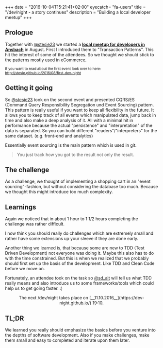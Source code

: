 +++
date = "2016-10-04T15:21:41+02:00"
eyecatch= "fa-users"
title = "/dev/night - a story continues"
description = "Building a local developer meetup"
+++

## Prologue
Together with [@stesie23](https://twitter.com/stesie23) we started a [__local meetup for developers in Ansbach__](https://dev-night.github.io/) in August. First I introduced them to "Transaction Patterns". This hit the interest of some of the attendees. So we thought we should stick to the patterns mostly used in eCommerce.

<small>If you want to read about the first event look over to here: http://stesie.github.io/2016/08/first-dev-night</small>

## Getting it going
So [@stesie23](https://twitter.com/stesie23) took on the second event and presented CQRS/ES (Command Query Responsibility Segregation und Event Sourcing) pattern. This pattern is really useful if you want to keep all flexibility in the future.
It allows you to keep track of all events which manipulated data, jump back in time and also make a deep analysis of it.
All with a minimal hit in performance because the actual "persistence" and  "interpretation" of the data is separated. So you can build different "readers"/"interpreters" for the same dataset. (e.g. front-end and analytics)

Essentially event sourcing is the main pattern which is used in git.

<blockquote>
    You just track how you got to the result not only the result.
</blockquote>

## The challenge
As a challenge, we thought of implementing a shopping cart in an "event sourcing"-fashion, but without considering the database too much. Because we thought this might introduce too much complexity.


## Learnings
Again we noticed that in about 1 hour to 1 1/2 hours completing the challenge was rather difficult.

I now think you should really do challenges which are extremely small and rather have some extensions up your sleeve if they are done early.

Another thing we learned is, that because some are new to TDD (Test Driven Development) not everyone was doing it. Maybe this also has to do with the time constrained. But this is when we realized that we probably should first set up the basis of the development. Like TDD and Clean Code before we move on.

Fortunately, an attendee took on the task so [@sd_alt](https://twitter.com/sd_alt) will tell us what TDD really means and also introduce us to some frameworks/tools which could help us to get going faster. :)

<center>
    <figure>
        <a href="/assets/images/2016-10-04/brace.jpg"><img src="/assets/images/2016-10-04/brace.jpg" alt=""></a>
        <figcaption>The next /dev/night takes place on [__11.10.2016__](https://dev-night.github.io/) 19:10.</figcaption>
    </figure>
</center>

## TL;DR
We learned you really should emphasize the basics before you venture into the depths of software development. Also if you make challenges, make them small and easy to completed and iterate upon them later.
